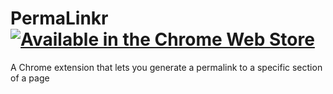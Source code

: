 # PermaLinkr [![Available in the Chrome Web Store](https://developer.chrome.com/webstore/images/ChromeWebStore_Badge_v2_206x58.png)](https://chrome.google.com/webstore/detail/permalinkr/nhblbgdabkonkbecpnnbdjnbkkbfhkfe)
A Chrome extension that lets you generate a permalink to a specific section of a page
